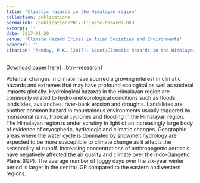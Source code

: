 ```yaml
---
title: "Climatic hazards in the Himalayan region"
collection: publications
permalink: /publication/2017-Climate-hazards-HKH
excerpt: ''
date: 2017-01-20
venue: 'Climate Hazard Crises in Asian Societies and Environments'
paperurl: ''
citation: 'Panday, P.K. (2017). &quot;Climatic hazards in the Himalayan region.&quot; <i>In Climate Hazard Crises in Asian Societies and Environments</i>. 120-139.'
---
```


[Download paper here](http://prajjwalpanday.github.io/files/research/Panday_Climatic_hazards_2017.pdf){: .btn--research}

Potential changes in climate have spurred a growing interest in climatic hazards and extremes that may have profound ecological as well as societal impacts globally. Hydrological hazards in the Himalayan region are commonly related to hydro-meteorological conditions such as floods, landslides, avalanches, river-bank erosion and droughts. Landslides are another common hazard in mountainous environments usually triggered by monsoonal rains, tropical cyclones and flooding in the Himalayan region. The Himalayan region is under scrutiny in light of an increasingly large body of evidence of cryospheric, hydrologic and climatic changes. Geographic areas where the water cycle is dominated by snowmelt hydrology are expected to be more susceptible to climate change as it affects the seasonality of runoff. Increasing concentrations of anthropogenic aerosols have negatively affected the air quality and climate over the Indo-Gangetic Plains (IGP). The average number of foggy days over the six-year winter period is larger in the central IGP compared to the eastern and western regions.
